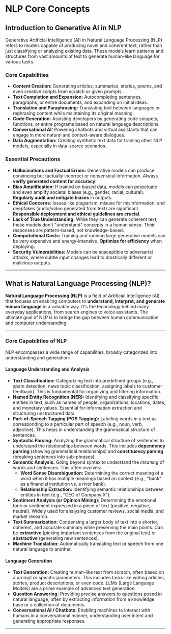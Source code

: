 # NLP Core Concepts

## Introduction to Generative AI in NLP

Generative Artificial Intelligence (AI) in Natural Language Processing (NLP) refers to models capable of producing novel and coherent text, rather than just classifying or analyzing existing data. These models learn patterns and structures from vast amounts of text to generate human-like language for various tasks.

### Core Capabilities

* **Content Creation:** Generating articles, summaries, stories, poems, and even creative scripts from scratch or given prompts.
* **Text Completion and Expansion:** Autocompleting sentences, paragraphs, or entire documents, and expanding on initial ideas.
* **Translation and Paraphrasing:** Translating text between languages or rephrasing content while maintaining its original meaning.
* **Code Generation:** Assisting developers by generating code snippets, functions, or entire programs based on natural language descriptions.
* **Conversational AI:** Powering chatbots and virtual assistants that can engage in more natural and context-aware dialogues.
* **Data Augmentation:** Creating synthetic text data for training other NLP models, especially in data-scarce scenarios.

### Essential Precautions

* **Hallucinations and Factual Errors:** Generative models can produce convincing but factually incorrect or nonsensical information. Always **verify generated content for accuracy**.
* **Bias Amplification:** If trained on biased data, models can perpetuate and even amplify societal biases (e.g., gender, racial, cultural). **Regularly audit and mitigate biases** in outputs.
* **Ethical Concerns:** Issues like plagiarism, misuse for misinformation, and deepfakes (audio/video generated from text) are significant. **Responsible deployment and ethical guidelines are crucial**.
* **Lack of True Understanding:** While they can generate coherent text, these models don't "understand" concepts in a human sense. Their responses are pattern-based, not knowledge-based.
* **Computational Costs:** Training and running large generative models can be very expensive and energy-intensive. **Optimize for efficiency** when deploying.
* **Security Vulnerabilities:** Models can be susceptible to adversarial attacks, where subtle input changes lead to drastically different or malicious outputs.

---

## What is Natural Language Processing (NLP)?

**Natural Language Processing (NLP)** is a field of Artificial Intelligence (AI) that focuses on enabling computers to **understand, interpret, and generate human language** in a valuable way. It's the technology behind many everyday applications, from search engines to voice assistants. The ultimate goal of NLP is to bridge the gap between human communication and computer understanding.

---

### Core Capabilities of NLP

NLP encompasses a wide range of capabilities, broadly categorized into understanding and generation:

#### Language Understanding and Analysis
* **Text Classification:** Categorizing text into predefined groups (e.g., spam detection, news topic classification, assigning labels to customer feedback). This is fundamental for organizing and filtering information.
* **Named Entity Recognition (NER):** Identifying and classifying specific entities in text, such as names of people, organizations, locations, dates, and monetary values. Essential for information extraction and structuring unstructured data.
* **Part-of-Speech Tagging (POS Tagging):** Labeling words in a text as corresponding to a particular part of speech (e.g., noun, verb, adjective). This helps in understanding the grammatical structure of sentences.
* **Syntactic Parsing:** Analyzing the grammatical structure of sentences to understand the relationships between words. This includes **dependency parsing** (showing grammatical relationships) and **constituency parsing** (breaking sentences into sub-phrases).
* **Semantic Analysis:** Going beyond syntax to understand the *meaning* of words and sentences. This often involves:
    * **Word Sense Disambiguation:** Determining the correct meaning of a word when it has multiple meanings based on context (e.g., "bank" as a financial institution vs. a river bank).
    * **Relationship Extraction:** Identifying semantic relationships between entities in text (e.g., "CEO of Company X").
* **Sentiment Analysis (or Opinion Mining):** Determining the emotional tone or sentiment expressed in a piece of text (positive, negative, neutral). Widely used for analyzing customer reviews, social media, and market research.
* **Text Summarization:** Condensing a larger body of text into a shorter, coherent, and accurate summary while preserving the main points. Can be **extractive** (picking important sentences from the original text) or **abstractive** (generating new sentences).
* **Machine Translation:** Automatically translating text or speech from one natural language to another.

#### Language Generation
* **Text Generation:** Creating human-like text from scratch, often based on a prompt or specific parameters. This includes tasks like writing articles, stories, product descriptions, or even code. LLMs (Large Language Models) are a prime example of advanced text generation.
* **Question Answering:** Providing precise answers to questions posed in natural language, often by extracting information from a knowledge base or a collection of documents.
* **Conversational AI / Chatbots:** Enabling machines to interact with humans in a conversational manner, understanding user intent and generating appropriate responses.

---
